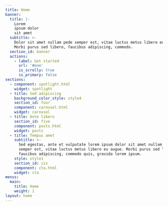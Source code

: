 ```yaml
---
title: Home
banner:
  title: |-
    Lorem
    ipsum dolor
    sit amet
  subtitle: >-
    Dolor sit amet nullam pede semper est, vitae luctus metus libero eu augue.
    Morbi purus sed libero, faucibus adipiscing, commodo.
  section_id: banner
  actions:
    - label: Get started
      url: '#one'
      is_scrolly: true
      is_primary: false
sections:
  - component: spotlight.html
    widget: spotlight
  - title: Sed adipiscing
    background_color_style: style4
    section_id: four
    component: carousel.html
    widget: carousel
  - title: Ante libero
    section_id: five
    component: posts.html
    widget: posts
  - title: Tempus amet
    subtitle: >-
      Sed egestas, ante et vulputate lorem ipsum dolor sit amet nullam pede
      semper est, vitae luctus metus libero eu augue. Morbi purus sed libero,
      faucibus adipiscing, commodo quis, gravida lorem ipsum.
    style: style1
    section_id: six
    component: cta.html
    widget: cta
menus:
  main:
    title: Home
    weight: 1
layout: home
---
```

